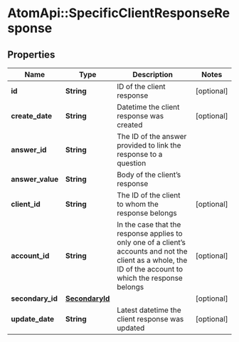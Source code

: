 # AtomApi::SpecificClientResponseResponse

## Properties
Name | Type | Description | Notes
------------ | ------------- | ------------- | -------------
**id** | **String** | ID of the client response | [optional] 
**create_date** | **String** | Datetime the client response was created | [optional] 
**answer_id** | **String** | The ID of the answer provided to link the response to a question | 
**answer_value** | **String** | Body of the client’s response | 
**client_id** | **String** | The ID of the client to whom the response belongs | [optional] 
**account_id** | **String** | In the case that the response applies to only one of a client’s accounts and not the client as a whole, the ID of the account to which the response belongs | [optional] 
**secondary_id** | [**SecondaryId**](SecondaryId.md) |  | [optional] 
**update_date** | **String** | Latest datetime the client response was updated | [optional] 


